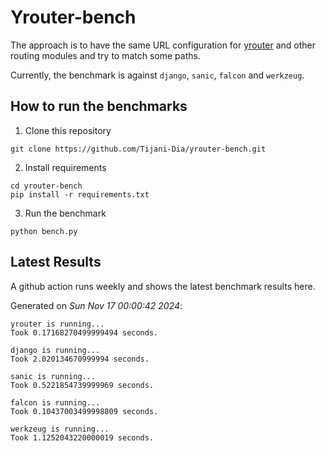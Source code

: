 # Yrouter-bench

The approach is to have the same URL configuration for [yrouter](https://github.com/Tijani-Dia/yrouter) and other routing modules and try to match some paths.

Currently, the benchmark is against `django`, `sanic`, `falcon` and `werkzeug`.

## How to run the benchmarks

1. Clone this repository

```shell
git clone https://github.com/Tijani-Dia/yrouter-bench.git
```

2. Install requirements

```shell
cd yrouter-bench
pip install -r requirements.txt
```

3. Run the benchmark

```shell
python bench.py
```

## Latest Results

A github action runs weekly and shows the latest benchmark results here.

Generated on *Sun Nov 17 00:00:42 2024*:

```shell
yrouter is running...
Took 0.17168270499999494 seconds.

django is running...
Took 2.020134670999994 seconds.

sanic is running...
Took 0.5221854739999969 seconds.

falcon is running...
Took 0.10437003499998809 seconds.

werkzeug is running...
Took 1.1252043220000019 seconds.

```